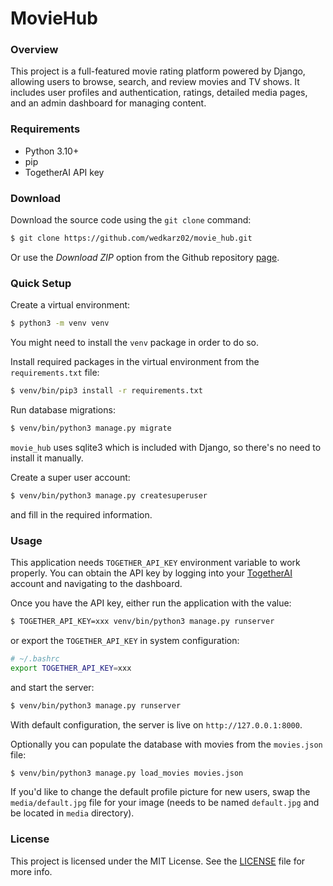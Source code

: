 # MovieHub

### Overview

This project is a full-featured movie rating platform powered by Django, allowing users to browse, search, and review movies and TV shows. It includes user profiles and authentication, ratings, detailed media pages, and an admin dashboard for managing content.

### Requirements

 - Python 3.10+
 - pip
 - TogetherAI API key

### Download

Download the source code using the ```git clone``` command:

```bash
$ git clone https://github.com/wedkarz02/movie_hub.git
```

Or use the *Download ZIP* option from the Github repository [page](https://github.com/wedkarz02/movie_hub.git).

### Quick Setup

Create a virtual environment:

```bash
$ python3 -m venv venv
```
You might need to install the ```venv``` package in order to do so.

Install required packages in the virtual environment from the ```requirements.txt``` file:

```bash
$ venv/bin/pip3 install -r requirements.txt
```

Run database migrations:

```bash
$ venv/bin/python3 manage.py migrate
```
```movie_hub``` uses sqlite3 which is included with Django, so there's no need to install it manually.

Create a super user account:

```bash
$ venv/bin/python3 manage.py createsuperuser
```

and fill in the required information.

### Usage

This application needs ```TOGETHER_API_KEY``` environment variable to work properly. You can obtain the API key by logging into your [TogetherAI](https://www.together.ai/) account and navigating to the dashboard. 

Once you have the API key, either run the application with the value:

```bash
$ TOGETHER_API_KEY=xxx venv/bin/python3 manage.py runserver
```

or export the ```TOGETHER_API_KEY``` in system configuration:

```bash
# ~/.bashrc
export TOGETHER_API_KEY=xxx
```

and start the server:

```bash
$ venv/bin/python3 manage.py runserver
```

With default configuration, the server is live on ```http://127.0.0.1:8000```.

Optionally you can populate the database with movies from the ```movies.json``` file:

```bash
$ venv/bin/python3 manage.py load_movies movies.json
```

If you'd like to change the default profile picture for new users, swap the ```media/default.jpg``` file for your image (needs to be named ```default.jpg``` and be located in ```media``` directory).

### License

This project is licensed under the MIT License. See the [LICENSE](https://github.com/wedkarz02/movie_hub/blob/main/LICENSE) file for more info.
